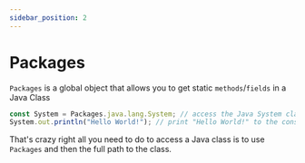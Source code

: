 ```yaml
---
sidebar_position: 2
---
```


# Packages

``Packages`` is a global object that allows you to get static ``methods``/```fields``` in a Java Class

```js
const System = Packages.java.lang.System; // access the Java System class
System.out.println("Hello World!"); // print "Hello World!" to the console
```

That's crazy right all you need to do to access a Java class is to use ``Packages`` and then the full path to the class.